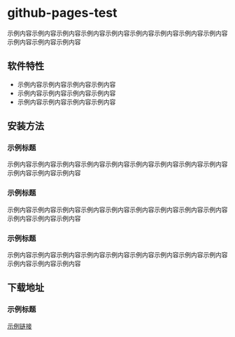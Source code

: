 # github-pages-test

示例内容示例内容示例内容示例内容示例内容示例内容示例内容示例内容示例内容示例内容示例内容示例内容

## 软件特性

- 示例内容示例内容示例内容示例内容
- 示例内容示例内容示例内容示例内容
- 示例内容示例内容示例内容示例内容

## 安装方法

### 示例标题

示例内容示例内容示例内容示例内容示例内容示例内容示例内容示例内容示例内容示例内容示例内容示例内容

### 示例标题

示例内容示例内容示例内容示例内容示例内容示例内容示例内容示例内容示例内容示例内容示例内容示例内容

### 示例标题

示例内容示例内容示例内容示例内容示例内容示例内容示例内容示例内容示例内容示例内容示例内容示例内容

## 下载地址

### 示例标题

[示例链接](https://stevobm.github.io/github-pages-test/)
